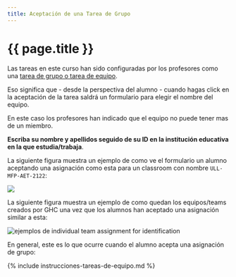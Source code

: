 ```yaml
---
title: Aceptación de una Tarea de Grupo
---
```


# {{ page.title }}

Las tareas en este curso han sido configuradas por los profesores como una [tarea de grupo o tarea de equipo](https://docs.github.com/en/education/manage-coursework-with-github-classroom/teach-with-github-classroom/create-a-group-assignment).

Eso significa que - desde la perspectiva del alumno - cuando hagas click en la aceptación  de la tarea  saldrá un formulario para elegir el nombre del equipo. 

En este caso los profesores han indicado que el equipo no puede tener mas de un miembro. 

**Escriba su nombre y apellidos seguido de su ID en la institución educativa en la que estudia/trabaja**.

La siguiente figura muestra un ejemplo de como ve el formulario un alumno aceptando una asignación como esta para un classroom con nombre `ULL-MFP-AET-2122`:

![]({{site.baseurl}}/assets/images/github-classroom-team-assignment-1.png)

La siguiente figura muestra un  ejemplo de como quedan los equipos/teams creados por GHC una vez que los alumnos han aceptado una asignación similar a esta:

![ejemplos de individual team assignment for identification]({{site.baseurl}}/assets/images/github-individual-teams-examples.png)

En general, este es lo que ocurre cuando el alumno acepta una asignación de grupo: 

{% include instrucciones-tareas-de-equipo.md %}

